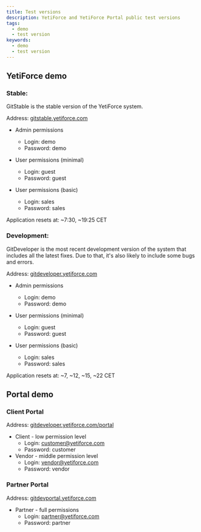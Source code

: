 ```yaml
---
title: Test versions
description: YetiForce and YetiForce Portal public test versions
tags:
  - demo
  - test version
keywords:
  - demo
  - test version
---
```


## YetiForce demo

### Stable:

GitStable is the stable version of the YetiForce system.

Address: <a href="https://gitstable.yetiforce.com" target="_blank">gitstable.yetiforce.com</a>

- Admin permissions

  - Login: demo
  - Password: demo

- User permissions (minimal)

  - Login: guest
  - Password: guest

- User permissions (basic)
  - Login: sales
  - Password: sales

Application resets at: ~7:30, ~19:25 CET

### Development:

GitDeveloper is the most recent development version of the system that includes all the latest fixes. Due to that, it's also likely to include some bugs and errors.

Address: <a href="https://gitdeveloper.yetiforce.com" target="_blank">gitdeveloper.yetiforce.com</a>

- Admin permissions

  - Login: demo
  - Password: demo

- User permissions (minimal)

  - Login: guest
  - Password: guest

- User permissions (basic)
  - Login: sales
  - Password: sales

Application resets at: ~7, ~12, ~15, ~22 CET

## Portal demo

### Client Portal

Address: <a href="https://gitdeveloper.yetiforce.com/portal/" target="_blank">gitdeveloper.yetiforce.com/portal</a>

- Client - low permission level
  - Login: customer@yetiforce.com
  - Password: customer
- Vendor - middle permission level
  - Login: vendor@yetiforce.com
  - Password: vendor

###  Partner Portal

Address: <a href="https://gitdevportal.yetiforce.com/" target="_blank">gitdevportal.yetiforce.com</a>

- Partner - full permissions
  - Login: partner@yetiforce.com
  - Password: partner
